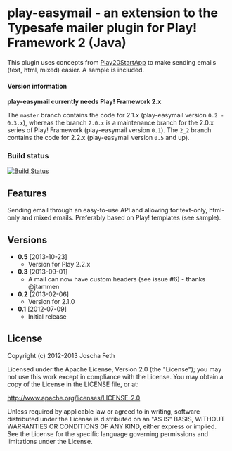 # play-easymail - an extension to the Typesafe mailer plugin for Play! Framework 2 (Java)

This plugin uses concepts from [Play20StartApp][] to make sending emails (text, html, mixed) easier. A sample is included.

#### Version information
**play-easymail currently needs Play! Framework 2.x**

The `master` branch contains the code for 2.1.x (play-easymail version `0.2 - 0.3.x`), whereas the branch `2.0.x` is a maintenance branch for the 2.0.x series of Play! Framework (play-easymail version `0.1`).
The `2_2` branch contains the code for 2.2.x (play-easymail version `0.5` and up).

### Build status
[![Build Status](https://travis-ci.org/joscha/play-easymail.png?branch=master)](https://travis-ci.org/joscha/play-easymail)

## Features
Sending email through an easy-to-use API and allowing for text-only, html-only and mixed emails. Preferably based on Play! templates (see sample).

## Versions
* **0.5** [2013-10-23]
  * Version for Play 2.2.x
* **0.3** [2013-09-01]
  * A mail can now have custom headers (see issue #6) - thanks @jtammen
* **0.2** [2013-02-06]
  * Version for 2.1.0
* **0.1** [2012-07-09]
  * Initial release

## License

Copyright (c) 2012-2013 Joscha Feth

Licensed under the Apache License, Version 2.0 (the "License"); you may not use this work except in compliance with the License. You may obtain a copy of the License in the LICENSE file, or at:

http://www.apache.org/licenses/LICENSE-2.0

Unless required by applicable law or agreed to in writing, software distributed under the License is distributed on an "AS IS" BASIS, WITHOUT WARRANTIES OR CONDITIONS OF ANY KIND, either express or implied. See the License for the specific language governing permissions and limitations under the License.


[Play20StartApp]: https://github.com/yesnault/Play20StartApp
